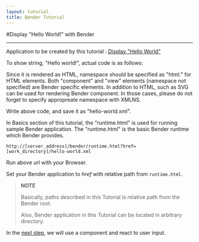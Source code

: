 ```yaml
---
layout: tutorial
title: Bender Tutorial
---
```

#Display "Hello World!" with Bender

-----
Application to be created by this tutorial : [Display "Hello World"](../../dom/runtime.html?href=../docs/tutorial/hello-world.xml)

To show string, "Hello world!", actual code is as follows:


<blockquote class="code">
</blockquote>
<script>
flexo.ez_xhr("hello-world.xml", { responseType: "text" }, function (req) {
  document.querySelector("blockquote").appendChild(flexo.$pre(req.response));
});
</script>

Since it is rendered as HTML, namespace should be specified as "html:" for HTML elements.
Both "component" and "view" elements (namespace not specified) are Bender specific elements.
In addition to HTML, such as SVG can be used for rendering Bender component. In those cases, please do not forget to specify appropreate namespace with XMLNS.

<!--
For more information about Bender element, please refer [API reference](../reference/reference.html).
-->

Write above code, and save it as "hello-world.xml".

In Basics section of this tutorial, the "runtime.html" is used for
running sample Bender application.
The "runtime.html" is the basic Bender runtime which Bender provides.

    http://[server_address]/bender/runtime.html?href=[work_directory]/hello-world.xml

Run above url with your Browser.

Set your Bender application to *href* with relative path from `runtime.html`.

> __NOTE__
>
> Basically, paths described in this Tutorial is relative path
> from the Bender root.
>
> Also, Bender application in this Tutorial can be located in arbitrary
> directory.

In the [next step](external-component.html), we will use a component and react to user input.
